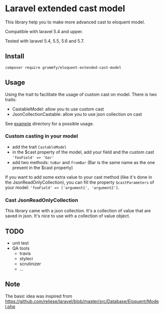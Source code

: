 # Laravel extended cast model

This library help you to make more advanced cast to eloquent model.

Compatible with laravel 5.4 and upper.

Tested with laravel 5.4, 5.5, 5.6 and 5.7.

## Install

```
composer require grummfy/eloquent-extended-cast-model
```

## Usage

Using the trait to facilitate the usage of custom cast on model. There is two traits:
* CastableModel: allow you to use custom cast
* JsonCollectionCastable: allow you to use json collection on cast

See [example](example) directory for a possible usage.

### Custom casting in your model

* add the trait `CastableModel`
* in the $cast property of the model, add your field and the custom cast `'fooField' => 'bar'`
* add two methods: `toBar` and `fromBar` (Bar is the same name as the one present in the $cast property)

If you want to add some extra value to your cast method (like it's done in the JsonReadOnlyCollection), you can fill the property
`$castParameters` of your model: `'fooField' => ['argument1', 'argument2']`.

### Cast JsonReadOnlyCollection

This library came with a json collection. It's a collection of value that are saved in json. It's nice to use with a
collection of value object.

## TODO
* unit test
* QA tools
  * travis
  * styleci
  * scrutinizer
  * ...

## Note
The basic idea was inspired from https://github.com/reliese/laravel/blob/master/src/Database/Eloquent/Model.php
